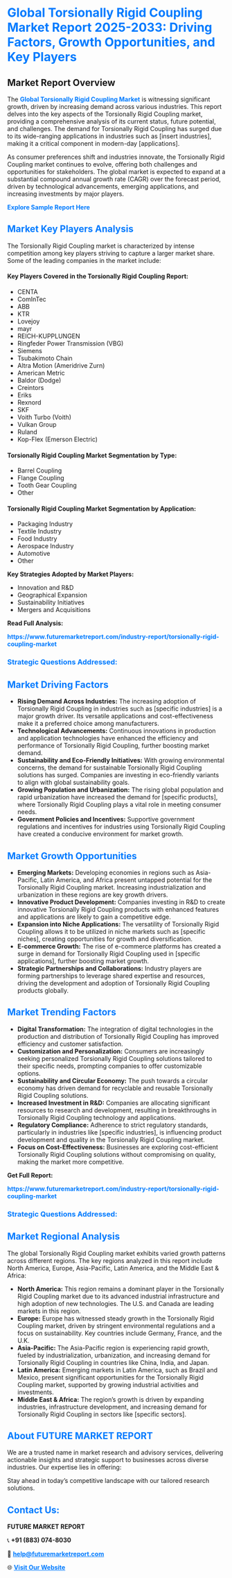 <h1 style="color: #007BFF;">Global Torsionally Rigid Coupling Market Report 2025-2033: Driving Factors, Growth Opportunities, and Key Players</h1>

<section id="overview">
<h2>Market Report Overview</h2>
<p>The <a href="https://www.futuremarketreport.com/industry-report/torsionally-rigid-coupling-market" style="color: #007BFF; text-decoration: none;"><strong>Global Torsionally Rigid Coupling Market</strong></a> is witnessing significant growth, driven by increasing demand across various industries. This report delves into the key aspects of the Torsionally Rigid Coupling market, providing a comprehensive analysis of its current status, future potential, and challenges. The demand for Torsionally Rigid Coupling has surged due to its wide-ranging applications in industries such as [insert industries], making it a critical component in modern-day [applications].</p>
<p>As consumer preferences shift and industries innovate, the Torsionally Rigid Coupling market continues to evolve, offering both challenges and opportunities for stakeholders. The global market is expected to expand at a substantial compound annual growth rate (CAGR) over the forecast period, driven by technological advancements, emerging applications, and increasing investments by major players.</p>
</section>

<section id="overview">
<p><a href="https://www.futuremarketreport.com/request-sample/reportId=52143" style="color: #007BFF; text-decoration: none;"><strong>Explore Sample Report Here</strong></a></p>
</section>

<section id="key-players">
<h2 style="color: #007BFF;">Market Key Players Analysis</h2>
<p>The Torsionally Rigid Coupling market is characterized by intense competition among key players striving to capture a larger market share. Some of the leading companies in the market include:</p>
<h4>Key Players Covered in the Torsionally Rigid Coupling Report:</h4>
<ul><li>CENTA</li><li>ComInTec</li><li>ABB</li><li>KTR</li><li>Lovejoy</li><li>mayr</li><li>REICH-KUPPLUNGEN</li><li>Ringfeder Power Transmission (VBG)</li><li>Siemens</li><li>Tsubakimoto Chain</li><li>Altra Motion (Ameridrive Zurn)</li><li>American Metric</li><li>Baldor (Dodge)</li><li>Creintors</li><li>Eriks</li><li>Rexnord</li><li>SKF</li><li>Voith Turbo (Voith)</li><li>Vulkan Group</li><li>Ruland</li><li>Kop-Flex (Emerson Electric)</li></ul>
<h4>Torsionally Rigid Coupling Market Segmentation by Type:</h4>
<ul><li>Barrel Coupling</li><li>Flange Coupling</li><li>Tooth Gear Coupling</li><li>Other</li></ul>

<h4>Torsionally Rigid Coupling Market Segmentation by Application:</h4>
<ul><li>Packaging Industry</li><li>Textile Industry</li><li>Food Industry</li><li>Aerospace Industry</li><li>Automotive</li><li>Other</li></ul>
<p><strong>Key Strategies Adopted by Market Players:</strong></p>
<ul>
<li>Innovation and R&D</li>
<li>Geographical Expansion</li>
<li>Sustainability Initiatives</li>
<li>Mergers and Acquisitions</li>
</ul>
</section>

<section>
<p><strong>Read Full Analysis: </strong></p><a href="https://www.futuremarketreport.com/industry-report/torsionally-rigid-coupling-market" style="color: #007BFF; text-decoration: none;"><strong>https://www.futuremarketreport.com/industry-report/torsionally-rigid-coupling-market</strong></a>
<h3 style="color: #007BFF;">Strategic Questions Addressed:</h3>
</section>

<section id="driving-factors">
<h2 style="color: #007BFF;">Market Driving Factors</h2>
<ul>
<li><strong>Rising Demand Across Industries:</strong> The increasing adoption of Torsionally Rigid Coupling in industries such as [specific industries] is a major growth driver. Its versatile applications and cost-effectiveness make it a preferred choice among manufacturers.</li>
<li><strong>Technological Advancements:</strong> Continuous innovations in production and application technologies have enhanced the efficiency and performance of Torsionally Rigid Coupling, further boosting market demand.</li>
<li><strong>Sustainability and Eco-Friendly Initiatives:</strong> With growing environmental concerns, the demand for sustainable Torsionally Rigid Coupling solutions has surged. Companies are investing in eco-friendly variants to align with global sustainability goals.</li>
<li><strong>Growing Population and Urbanization:</strong> The rising global population and rapid urbanization have increased the demand for [specific products], where Torsionally Rigid Coupling plays a vital role in meeting consumer needs.</li>
<li><strong>Government Policies and Incentives:</strong> Supportive government regulations and incentives for industries using Torsionally Rigid Coupling have created a conducive environment for market growth.</li>
</ul>
</section>

<section id="growth-opportunities">
<h2 style="color: #007BFF;">Market Growth Opportunities</h2>
<ul>
<li><strong>Emerging Markets:</strong> Developing economies in regions such as Asia-Pacific, Latin America, and Africa present untapped potential for the Torsionally Rigid Coupling market. Increasing industrialization and urbanization in these regions are key growth drivers.</li>
<li><strong>Innovative Product Development:</strong> Companies investing in R&D to create innovative Torsionally Rigid Coupling products with enhanced features and applications are likely to gain a competitive edge.</li>
<li><strong>Expansion into Niche Applications:</strong> The versatility of Torsionally Rigid Coupling allows it to be utilized in niche markets such as [specific niches], creating opportunities for growth and diversification.</li>
<li><strong>E-commerce Growth:</strong> The rise of e-commerce platforms has created a surge in demand for Torsionally Rigid Coupling used in [specific applications], further boosting market growth.</li>
<li><strong>Strategic Partnerships and Collaborations:</strong> Industry players are forming partnerships to leverage shared expertise and resources, driving the development and adoption of Torsionally Rigid Coupling products globally.</li>
</ul>
</section>

<section id="trending-factors">
<h2 style="color: #007BFF;">Market Trending Factors</h2>
<ul>
<li><strong>Digital Transformation:</strong> The integration of digital technologies in the production and distribution of Torsionally Rigid Coupling has improved efficiency and customer satisfaction.</li>
<li><strong>Customization and Personalization:</strong> Consumers are increasingly seeking personalized Torsionally Rigid Coupling solutions tailored to their specific needs, prompting companies to offer customizable options.</li>
<li><strong>Sustainability and Circular Economy:</strong> The push towards a circular economy has driven demand for recyclable and reusable Torsionally Rigid Coupling solutions.</li>
<li><strong>Increased Investment in R&D:</strong> Companies are allocating significant resources to research and development, resulting in breakthroughs in Torsionally Rigid Coupling technology and applications.</li>
<li><strong>Regulatory Compliance:</strong> Adherence to strict regulatory standards, particularly in industries like [specific industries], is influencing product development and quality in the Torsionally Rigid Coupling market.</li>
<li><strong>Focus on Cost-Effectiveness:</strong> Businesses are exploring cost-efficient Torsionally Rigid Coupling solutions without compromising on quality, making the market more competitive.</li>
</ul>
</section>

<section>
<p><strong>Get Full Report: </strong></p><a href="https://www.futuremarketreport.com/industry-report/torsionally-rigid-coupling-market" style="color: #007BFF; text-decoration: none;"><strong>https://www.futuremarketreport.com/industry-report/torsionally-rigid-coupling-market</strong></a>
<h3 style="color: #007BFF;">Strategic Questions Addressed:</h3>
</section>


<section id="regional-analysis">
<h2 style="color: #007BFF;">Market Regional Analysis</h2>
<p>The global Torsionally Rigid Coupling market exhibits varied growth patterns across different regions. The key regions analyzed in this report include North America, Europe, Asia-Pacific, Latin America, and the Middle East & Africa:</p>
<ul>
<li><strong>North America:</strong> This region remains a dominant player in the Torsionally Rigid Coupling market due to its advanced industrial infrastructure and high adoption of new technologies. The U.S. and Canada are leading markets in this region.</li>
<li><strong>Europe:</strong> Europe has witnessed steady growth in the Torsionally Rigid Coupling market, driven by stringent environmental regulations and a focus on sustainability. Key countries include Germany, France, and the U.K.</li>
<li><strong>Asia-Pacific:</strong> The Asia-Pacific region is experiencing rapid growth, fueled by industrialization, urbanization, and increasing demand for Torsionally Rigid Coupling in countries like China, India, and Japan.</li>
<li><strong>Latin America:</strong> Emerging markets in Latin America, such as Brazil and Mexico, present significant opportunities for the Torsionally Rigid Coupling market, supported by growing industrial activities and investments.</li>
<li><strong>Middle East & Africa:</strong> The region’s growth is driven by expanding industries, infrastructure development, and increasing demand for Torsionally Rigid Coupling in sectors like [specific sectors].</li>
</ul>
</section>

<footer>
<h2 style="color: #007BFF;">About FUTURE MARKET REPORT</h2>
<p>We are a trusted name in market research and advisory services, delivering actionable insights and strategic support to businesses across diverse industries. Our expertise lies in offering:</p>

<p>Stay ahead in today’s competitive landscape with our tailored research solutions.</p>

<h2 style="color: #007BFF;">Contact Us:</h2>
<p><strong>FUTURE MARKET REPORT</strong></p>
<p>📞 <strong>+91 (883) 074-8030</strong></p>
<p>📧 <strong><a href="mailto:help@futuremarketreport.com" style="color: #007BFF;">help@futuremarketreport.com</a></strong></p>
<p>🌐 <strong><a href="https://www.futuremarketreport.com/" style="color: #007BFF;">Visit Our Website</a></strong></p>
</footer>